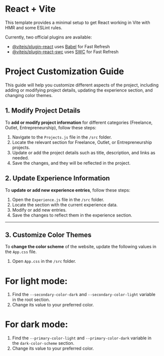 # React + Vite

This template provides a minimal setup to get React working in Vite with HMR and some ESLint rules.

Currently, two official plugins are available:

- [@vitejs/plugin-react](https://github.com/vitejs/vite-plugin-react/blob/main/packages/plugin-react/README.md) uses [Babel](https://babeljs.io/) for Fast Refresh
- [@vitejs/plugin-react-swc](https://github.com/vitejs/vite-plugin-react-swc) uses [SWC](https://swc.rs/) for Fast Refresh

# Project Customization Guide

This guide will help you customize different aspects of the project, including adding or modifying project details, updating the experience section, and changing color themes.

## 1. Modify Project Details

To **add or modify project information** for different categories (Freelance, Outlet, Entrepreneurship), follow these steps:

1. Navigate to the `Projects.js` file in the `/src` folder.
2. Locate the relevant section for Freelance, Outlet, or Entrepreneurship projects.
3. Update or add the project details such as title, description, and links as needed.
4. Save the changes, and they will be reflected in the project.


## 2. Update Experience Information

To **update or add new experience entries**, follow these steps:

1. Open the `Experience.js` file in the `/src` folder.
2. Locate the section with the current experience data.
3. Modify or add new entries.
4. Save the changes to reflect them in the experience section.

---

## 3. Customize Color Themes

To **change the color scheme** of the website, update the following values in the `App.css` file.


1. Open `App.css` in the `/src` folder.
# For light mode:
1. Find the `--secondary-color-dark` and `--secondary-color-light` variable in the root section.
2. Change its value to your preferred color. 
# For dark mode:
1. Find the `--primary-color-light` and  `--primary-color-dark` variable in the `dark-color-scheme` section.
2. Change its value to your preferred color.
